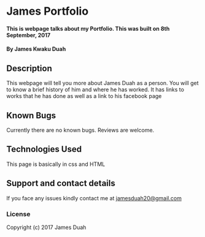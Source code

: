 # James Portfolio

#### This is webpage talks about my Portfolio. This was built on 8th September, 2017

#### By James Kwaku Duah

## Description

This webpage will tell you more about James Duah as a person. You will get to know a brief history of him and where he has worked. It has links to works that he has done as well as a link to his facebook page

## Known Bugs

Currently there are no known bugs. Reviews are welcome.

## Technologies Used

This page is basically in css and HTML

## Support and contact details

If you face any issues kindly contact me at jamesduah20@gmail.com

### License


Copyright (c) 2017 James Duah
